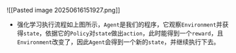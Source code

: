 ![[Pasted image 20250616151927.png]]
* 强化学习执行流程如上图所示，`Agent`是我们的程序，它观察`Environment`并获得`state`，依据它的`Policy`对`state`做出`action`，此时能得到一个`reward`，且`Environment`改变了，因此`Agent`会得到一个新的`state`，并继续执行下去。
